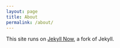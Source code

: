 ```yaml
---
layout: page
title: About
permalink: /about/
---
```


This site runs on [Jekyll Now](https://github.com/barryclark/jekyll-now), a fork of Jekyll.
